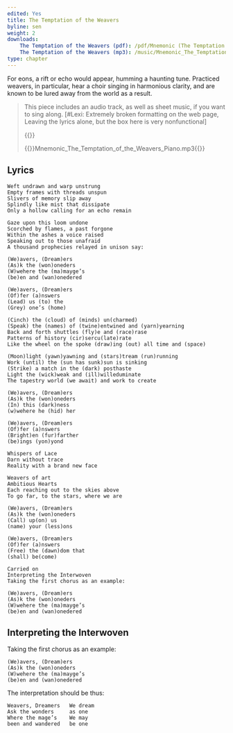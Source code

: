 ```yaml
---
edited: Yes
title: The Temptation of the Weavers
byline: sen
weight: 2
downloads:
    The Temptation of the Weavers (pdf): /pdf/Mnemonic (The Temptation of the Weavers).pdf
    The Temptation of the Weavers (mp3): /music/Mnemonic_The_Temptation_of_the_Weavers_Piano.mp3
type: chapter
---
```


For eons, a rift or echo would appear, humming a haunting tune. Practiced weavers, in particular, hear a choir singing in harmonious clarity, and are known to be lured away from the world as a result.

> This piece includes an audio track, as well as sheet music, if you want to sing along. [#Lexi: Extremely broken formatting on the web page, Leaving the lyrics alone, but the box here is very nonfunctional]
> 
> {{<downloads>}}
> 
> {{<music>}}Mnemonic_The_Temptation_of_the_Weavers_Piano.mp3{{</music>}}

## Lyrics
    Weft undrawn and warp unstrung
    Empty frames with threads unspun
    Slivers of memory slip away
    Splindly like mist that dissipate
    Only a hollow calling for an echo remain

    Gaze upon this loom undone
    Scorched by flames, a past forgone
    Within the ashes a voice raised
    Speaking out to those unafraid
    A thousand prophecies relayed in unison say:

    (We)avers, (Dream)ers
    (As)k the (won)oneders
    (W)wehere the (ma)mayge’s
    (be)en and (wan)onedered

    (We)avers, (Dream)ers
    (Of)fer (a)nswers
    (Lead) us (to) the 
    (Grey) one’s (home)

    (Cinch) the (cloud) of (minds) un(charmed)
    (Speak) the (names) of (twine)entwined and (yarn)yearning
    Back and forth shuttles (fly)e and (race)rase
    Patterns of history (cir)sercu(late)rate
    Like the wheel on the spoke (draw)ing (out) all time and (space)

    (Moon)light (yawn)yawning and (stars)tream (run)running
    Work (until) the (sun has sunk)sun is sinking
    (Strike) a match in the (dark) posthaste
    Light the (wick)weak and (ill)willeduminate
    The tapestry world (we await) and work to create

    (We)avers, (Dream)ers
    (As)k the (won)oneders
    (In) this (dark)ness 
    (w)wehere he (hid) her

    (We)avers, (Dream)ers
    (Of)fer (a)nswers
    (Bright)en (fur)farther 
    (be)ings (yon)yond

    Whispers of Lace
    Darn without trace
    Reality with a brand new face

    Weavers of art
    Ambitious Hearts
    Each reaching out to the skies above
    To go far, to the stars, where we are

    (We)avers, (Dream)ers
    (As)k the (won)oneders
    (Call) up(on) us
    (name) your (less)ons

    (We)avers, (Dream)ers
    (Of)fer (a)nswers
    (Free) the (dawn)dom that 
    (shall) be(come)

    Carried on
    Interpreting the Interwoven
    Taking the first chorus as an example:

    (We)avers, (Dream)ers
	(As)k the (won)oneders
	(W)wehere the (ma)mayge’s 
	(be)en and (wan)onedered

## Interpreting the Interwoven
Taking the first chorus as an example:

    (We)avers, (Dream)ers
    (As)k the (won)oneders
    (W)wehere the (ma)mayge’s 
    (be)en and (wan)onedered

The interpretation should be thus:

    Weavers, Dreamers	We dream
	Ask the wonders		as one
	Where the mage’s	We may 
	been and wandered	be one
